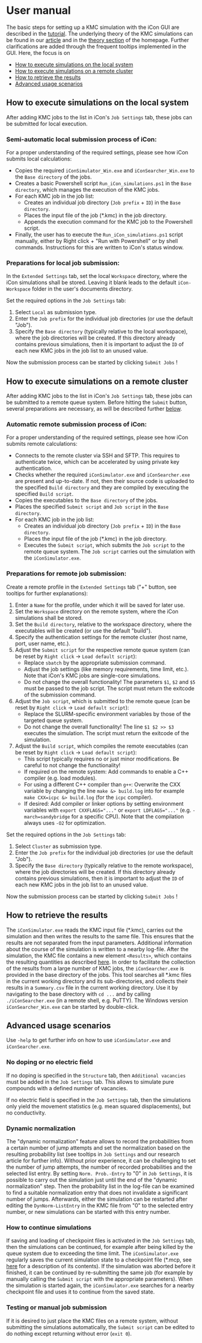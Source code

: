 # User manual

The basic steps for setting up a KMC simulation with the iCon GUI are described in the [tutorial](https://www.icon.pc.rwth-aachen.de/tutorial.html). The underlying theory of the KMC simulations can be found in our [article](https://doi.org/10.1016/j.matchemphys.2020.123767) and in the [theory section](https://www.icon.pc.rwth-aachen.de/theory.html) of the homepage. Further clarifications are added through the frequent tooltips implemented in the GUI. Here, the focus is on
- [How to execute simulations on the local system](#how-to-execute-simulations-on-the-local-system)
- [How to execute simulations on a remote cluster](#how-to-execute-simulations-on-a-remote-cluster)
- [How to retrieve the results](#how-to-retrieve-the-results)
- [Advanced usage scenarios](#advanced-usage-scenarios)

## How to execute simulations on the local system
After adding KMC jobs to the list in iCon's `Job Settings` tab, these jobs can be submitted for local execution. 

### Semi-automatic local submission process of iCon:
For a proper understanding of the required settings, please see how iCon submits local calculations:
- Copies the required `iConSimulator_Win.exe` and `iConSearcher_Win.exe` to the `Base directory` of the jobs.
- Creates a basic Powershell script `Run_iCon_simulations.ps1` in the `Base directory`, which manages the execution of the KMC jobs.
- For each KMC job in the job list:
	- Creates an individual job directory (`Job prefix` + `ID`) in the `Base directory`.
	- Places the input file of the job (*.kmc) in the job directory.
	- Appends the execution command for the KMC job to the Powershell script.
- Finally, the user has to execute the `Run_iCon_simulations.ps1` script manually, either by Right click + "Run with Powershell" or by shell commands. Instructions for this are written to iCon's status window.

### Preparations for local job submission:
In the `Extended Settings` tab, set the local `Workspace` directory, where the iCon simulations shall be stored. Leaving it blank leads to the default `iCon-Workspace` folder in the user's documents directory.

Set the required options in the `Job Settings` tab:
1. Select `Local` as submission type.
2. Enter the `Job prefix` for the individual job directories (or use the default "Job").
3. Specify the `Base directory` (typically relative to the local workspace), where the job directories will be created. If this directory already contains previous simulations, then it is important to adjust the `ID` of each new KMC jobs in the job list to an unused value.

Now the submission process can be started by clicking `Submit Jobs` ! 

## How to execute simulations on a remote cluster
After adding KMC jobs to the list in iCon's `Job Settings` tab, these jobs can be submitted to a remote queue system. Before hitting the `Submit` button, several preparations are necessary, as will be described further [below](#preparations-for-remote-job-submission). 

### Automatic remote submission process of iCon:  
For a proper understanding of the required settings, please see how iCon submits remote calculations:
- Connects to the remote cluster via SSH and SFTP. This requires to authenticate twice, which can be accelerated by using private key authentication.
- Checks whether the required `iConSimulator.exe` and `iConSearcher.exe` are present and up-to-date. If not, then their source code is uploaded to the specified `Build directory` and they are compiled by executing the specified `Build script`.
- Copies the executables to the `Base directory` of the jobs.
- Places the specified `Submit script` and `Job script` in the `Base directory`.
- For each KMC job in the job list:
	- Creates an individual job directory (`Job prefix` + `ID`) in the `Base directory`.
	- Places the input file of the job (*.kmc) in the job directory.
	- Executes the `Submit script`, which submits the `Job script` to the remote queue system. The `Job script` carries out the simulation with the `iConSimulator.exe`.

### Preparations for remote job submission:
Create a remote profile in the `Extended Settings` tab ("+" button, see tooltips for further explanations):
1. Enter a `Name` for the profile, under which it will be saved for later use.
2. Set the `Workspace` directory on the remote system, where the iCon simulations shall be stored.
3. Set the `Build directory`, relative to the workspace directory, where the executables will be created (or use the default "build").
4. Specify the authentication settings for the remote cluster (host name, port, user name, etc.).
5. Adjust the `Submit script` for the respective remote queue system (can be reset by `Right click` -> `Load default script`):
	- Replace `sbatch` by the appropriate submission command.
	- Adjust the job settings (like memory requirements, time limit, etc.). Note that iCon's KMC jobs are single-core simulations.
	- Do not change the overall functionality! The parameters `$1`, `$2` and `$5` must be passed to the job script. The script must return the exitcode of the submission command.
6. Adjust the `Job script`, which is submitted to the remote queue (can be reset by `Right click` -> `Load default script`):
	- Replace the SLURM-specific environment variables by those of the targeted queue system.
	- Do not change the overall functionality! The line `$1 $2 >> $3` executes the simulation. The script must return the exitcode of the simulation.
7. Adjust the `Build script`, which compiles the remote executables (can be reset by `Right click` -> `Load default script`):
	- This script typically requires no or just minor modifications. Be careful to not change the functionality!
	- If required on the remote system: Add commands to enable a C++ compiler (e.g. load modules).
	- For using a different C++ compiler than `g++`: Overwrite the CXX variable by changing the line `make &> build.log` into for example `make CXX=icpc &> build.log` (for the `icpc` compiler).
	- If desired: Add compiler or linker options by setting environment variables with `export CXXFLAGS="..."` or `export LDFLAGS="..."` (e.g. `-march=sandybridge` for a specific CPU). Note that the compilation always uses `-O2` for optimization.

Set the required options in the `Job Settings` tab:
1. Select `Cluster` as submission type.
2. Enter the `Job prefix` for the individual job directories (or use the default "Job").
3. Specify the `Base directory` (typically relative to the remote workspace), where the job directories will be created. If this directory already contains previous simulations, then it is important to adjust the `ID` of each new KMC jobs in the job list to an unused value.

Now the submission process can be started by clicking `Submit Jobs` !

## How to retrieve the results
The `iConSimulator.exe` reads the KMC input file (*.kmc), carries out the simulation and then writes the results to the same file.
This ensures that the results are not separated from the input parameters.
Additional information about the course of the simulation is written to a nearby log-file.
After the simulation, the KMC file contains a new element `<Results>`, which contains the resulting quantities as described [here](FILE_SPEC.md).
In order to facilitate the collection of the results from a large number of KMC jobs, the `iConSearcher.exe` is provided in the base directory of the jobs.
This tool searches all *.kmc files in the current working directory and its sub-directories, and collects their results in a `Summary.csv` file in the current working directory.
Use it by navigating to the base directory with `cd ...` and by calling `./iConSearcher.exe` (in a remote shell, e.g. PuTTY).
The Windows version `iConSearcher_Win.exe` can be started by double-click.

## Advanced usage scenarios
Use `-help` to get further info on how to use `iConSimulator.exe` and `iConSearcher.exe`.

### No doping or no electric field
If no doping is specified in the `Structure` tab, then `Additional vacancies` must be added in the `Job Settings` tab.
This allows to simulate pure compounds with a defined number of vacancies.

If no electric field is specified in the `Job Settings` tab, then the simulations only yield the movement statistics (e.g. mean squared displacements), but no conductivity.

### Dynamic normalization
The "dynamic normalization" feature allows to record the probabilities from a certain number of jump attempts and set the normalization based on the resulting probability list (see tooltips in `Job Settings` and our research article for further info).
Without prior experience, it can be challenging to set the number of jump attempts, the number of recorded probabilities and the selected list entry.
By setting `Norm. Prob.-Entry` to "0" in `Job Settings`, it is possible to carry out the simulation just until the end of the "dynamic normalization" step.
Then the probability list in the log-file can be examined to find a suitable normalization entry that does not invalidate a significant number of jumps.
Afterwards, either the simulation can be restarted after editing the `DynNorm-ListEntry` in the KMC file from "0" to the selected entry number, or new simulations can be started with this entry number.

### How to continue simulations
If saving and loading of checkpoint files is activated in the `Job Settings` tab, then the simulations can be continued, for example after being killed by the queue system due to exceeding the time limit.
The `iConSimulator.exe` regularly saves the current simulation state to a checkpoint file (*.mcp, see [here](FILE_SPEC.md) for a description of its contents).
If the simulation was aborted before it finished, it can be continued by re-submitting the same job (for example by manually calling the `Submit script` with the appropriate parameters).
When the simulation is started again, the `iConSimulator.exe` searches for a nearby checkpoint file and uses it to continue from the saved state.

### Testing or manual job submission
If it is desired to just place the KMC files on a remote system, without submitting the simulations automatically, the `Submit script` can be edited to do nothing except returning without error (`exit 0`).
